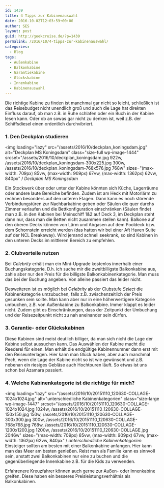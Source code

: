 ```yaml
---
id: 1439
title: 4 Tipps zur Kabinenauswahl
date: 2016-10-02T12:03:59+00:00
author: SES
layout: post
guid: http://geekcruise.de/?p=1439
permalink: /2016/10/4-tipps-zur-kabinenauswahl/
categories:
  - Blog
tags:
  - Außenkabine
  - Balkonkabine
  - Garantiekabine
  - Glückskabine
  - Innenkabine
  - Kabinenauswahl
---
```

Die richtige Kabine zu finden ist manchmal gar nicht so leicht, schließlich ist das Reisebudget nicht unendlich groß und auch die Lage hat direkten Einfluss darauf, ob man z.B. in Ruhe schlafen oder ein Buch in der Kabine lesen kann. Oder ob an sowas gar nicht zu denken ist, weil z.B. der Schiffsdiesel einen ordentlich durchvibriert.

### 1. Den Deckplan studieren


<img loading="lazy" src="/assets/2016/10/deckplan_koningsdam.jpg" alt="Deckplan MS Koningsdam"   class="size-full wp-image-1444" srcset="/assets/2016/10/deckplan_koningsdam.jpg 922w, /assets/2016/10/deckplan_koningsdam-300x225.jpg 300w, /assets/2016/10/deckplan_koningsdam-768x576.jpg 768w" sizes="(max-width: 709px) 85vw, (max-width: 909px) 67vw, (max-width: 1362px) 62vw, 840px" /
*Deckplan MS Koningsdam*

Ein Stockwerk über oder unter der Kabine könnten sich Küche, Lagerräume oder andere laute Bereiche befinden.
Zudem ist am Heck mit Motorlärm zu rechnen besonders auf den unteren Etagen.
Dann kann es noch störende Verbindungstüren zur Nachbarkabine geben oder Säulen die quer durchs Zimmer verlaufen und die Bettkonfiguration einschränken (Säulen findet man z.B. in den Kabinen bei Meinschiff 1&2 auf Deck 3, im Deckplan steht dann nur, dass man die Betten nicht zusammen stellen kann).
Balkone auf den oberen Decks können von Lärm und Abgasen auf dem Pooldeck bzw. dem Schornstein erreicht werden (das hatten wir bei einer Aft Haven Suite auf der NCL Breakaway).
Wird jemand schnell seekrank, so sind Kabinen in den unteren Decks im mittleren Bereich zu empfehlen.

### 2. Clubvorteile nutzen

Bei _Celebrity_ erhält man ein Mini-Upgrade kostenlos innerhalb einer Buchungskategorie. D.h. ich suche mir die zweitbilligste Balkonkabine aus, zahle aber nur den Preis für die billigste Balkonkabinenkategorie. Man muss das bei der Buchung angeben. Von alleine passiert das leider nicht.

Desweiteren ist es möglich bei _Celebrity_ ab der Clubstufe _Select_ die Kabinenkategorie umzubuchen, falls z.B. zwischenzeitlich der Preis gesunken sein sollte. Man kann aber nur in eine höherwertigere Kategorie umbuchen, z.B. von Außenkabine zu Balkonkabine.
Immer klappt es leider nicht. Zudem gibt es Einschränkungen, dass der Zeitpunkt der Umbuchung und der Reisezeitpunkt nicht zu nah aneinander sein dürfen.

### 3. Garantie- oder Glückskabinen

Diese Kabinen sind meist deutlich billiger, da man sich nicht die Lage der Kabine selbst aussuchen kann. Das Auswählen der Kabine macht die Reederei für einen. Man erhält die endgültige Kabinennumner dann erst mit den Reiseunterlagen. Hier kann man Glück haben, aber auch manchmal Pech, wenn die Lage der Kabine nicht so ist wie gewünscht und z.B. nebenan ein riesiges Gebläse auch Hochtouren läuft. So etwas ist uns schon bei Azamara passiert.

### 4. Welche Kabinenkategorie ist die richtige für mich?


<img loading="lazy" src="/assets/2016/10/20151110_120630-COLLAGE-1024x1024.jpg" alt="unterschiedliche Kabinenkategorien"   class="size-large wp-image-1447" srcset="/assets/2016/10/20151110_120630-COLLAGE-1024x1024.jpg 1024w, /assets/2016/10/20151110_120630-COLLAGE-150x150.jpg 150w, /assets/2016/10/20151110_120630-COLLAGE-300x300.jpg 300w, /assets/2016/10/20151110_120630-COLLAGE-768x768.jpg 768w, /assets/2016/10/20151110_120630-COLLAGE-1200x1200.jpg 1200w, /assets/2016/10/20151110_120630-COLLAGE.jpg 2046w" sizes="(max-width: 709px) 85vw, (max-width: 909px) 67vw, (max-width: 1362px) 62vw, 840px" /
*unterschiedliche Kabinenkategorien*
Einsteiger sollten am besten mit einer Balkonkabine anfangen. Hier kann man das Meer am besten genießen.
Reist man als Familie kann es sinnvoll sein, anstatt zwei Balkonkabinen nur eine zu buchen und die gegenüberliegende Innenkabine z.B. für die Kids zu verwenden.

Erfahrenere Kreuzfahrer können auch gerne zur Außen- oder Innenkabine greifen. Diese haben ein besseres Preisleistungsverhältnis als Balkonkabinen.
